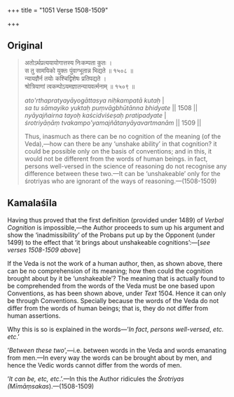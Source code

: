 +++
title = "1051 Verse 1508-1509"

+++
## Original 
>
> अतोऽर्थप्रत्ययायोगात्तस्य निःकम्पता कुतः ।  
> स तु सामयिको युक्तः पुंवाग्भूतान्न भिद्यते ॥ १५०८ ॥  
> न्यायज्ञैर्न तयोः कश्चिद्विशेषः प्रतिपद्यते ।  
> श्रोत्रियाणां त्वकम्पोऽयमज्ञातन्यायवर्त्मनाम् ॥ १५०९ ॥ 
>
> *ato'rthapratyayāyogāttasya niḥkampatā kutaḥ* \|  
> *sa tu sāmayiko yuktaḥ puṃvāgbhūtānna bhidyate* \|\| 1508 \|\|  
> *nyāyajñairna tayoḥ kaścidviśeṣaḥ pratipadyate* \|  
> *śrotriyāṇāṃ tvakampo'yamajñātanyāyavartmanām* \|\| 1509 \|\| 
>
> Thus, inasmuch as there can be no cognition of the meaning (of the Veda),—how can there be any ‘unshake ability’ in that cognition? it could be possible only on the basis of conventions; and in this, it would not be different from the words of human beings. in fact, persons well-versed in the science of reasoning do not recognise any difference between these two.—It can be ‘unshakeable’ only for the śrotriyas who are ignorant of the ways of reasoning.—(1508-1509)



## Kamalaśīla

Having thus proved that the first definition (provided under 1489) of *Verbal Cognition* is impossible,—the Author proceeds to sum up his argument and show the ‘inadmissibility’ of the Probans put up by the Opponent (under 1499) to the effect that ‘it brings about unshakeable cognitions’:—[*see verses 1508-1509 above*]

If the Veda is not the work of a human author, then, as shown above, there can be no comprehension of its meaning; how then could the cognition brought about by it be ‘unshakeable’? The meaning that is actually found to be comprehended from the words of the Veda must be one based upon Conventions, as has been shown above, under *Text* 1504. Hence it can only be through Conventions. Specially because the words of the Veda do not differ from the words of human beings; that is, they do not differ from human assertions.

Why this is so is explained in the words—‘*In fact*, *persons well-versed*, *etc. etc*.’

‘*Between these two*’,—i.e. between words in the Veda and words emanating from men.—In every way the words can be brought about by men, and hence the Vedic words cannot differ from the words of men.

‘*It can be, etc, etc*.’.—In this the Author ridicules the *Śrotriyas (Mīmāṃsakas*).—(1508-1509)


